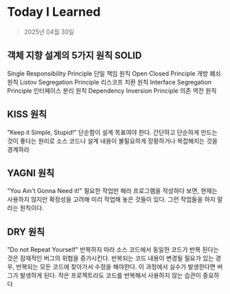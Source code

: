 # Today I Learned

> 2025년 04월 30일

## 객체 지향 설계의 5가지 원칙 SOLID

Single Responsibility Principle 단일 책임 원칙 
Open Closed Principle 개방 폐쇠 원칙 
Listov Segregation Principle 리스코프 치환 원칙 
Interface Segregation Principle 인터페이스 분리 원칙 
Dependency Inversion Principle 의존 역전 원칙 

## KISS 원칙 
"Keep it Simple, Stupid!"
단순함이 설계 목표여야 한다. 
간단하고 단순하게 만드는 것이 좋다는 원리로 소스 코드나 
설계 내용이 불필요하게 장황하거나 복잡해지는 것을 경계하라 

## YAGNI 원칙 
"You Ain't Gonna Need it!"
필요한 작업만 해라 
프로그램을 작성하다 보면, 현재는 사용하지 않지만 확장성을 고려해 
미리 작업해 놓은 것들이 있다. 그런 작업들을 하지 말라는 원칙이다. 

## DRY 원칙 
"Do not Repeat Yourself" 
반복하지 마라 
소스 코드에서 동일한 코드가 반복 된다는 것은 잠재적인 버그의 위협을 증가시킨다. 
반복되는 코드 내용이 변경될 필요가 있는 경우, 반복되는 모든 코드에 찾아가서 수정을 해야한다. 
이 과정에서 실수가 발생한다면 버그가 발생하게 된다. 
작은 프로젝트라도 코드를 반복해서 사용하지 않는 습관이 중요하다 

